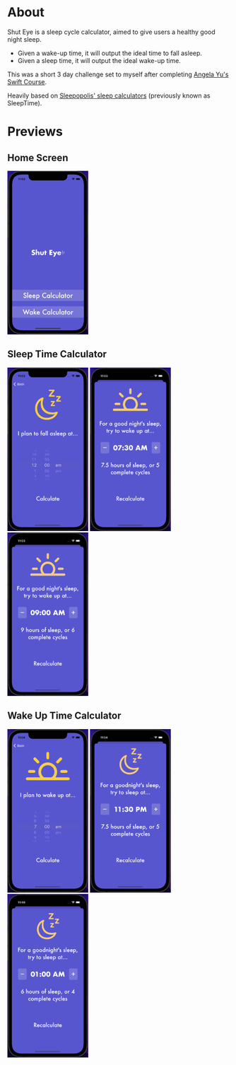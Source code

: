# About
Shut Eye is a sleep cycle calculator, aimed to give users a healthy good night sleep.
- Given a wake-up time, it will output the ideal time to fall asleep.
- Given a sleep time, it will output the ideal wake-up time.

This was a short 3 day challenge set to myself after completing <a href="https://www.udemy.com/course/ios-13-app-development-bootcamp/">Angela Yu's Swift Course</a>.

Heavily based on [Sleepopolis' sleep calculators](https://sleepopolis.com/calculators/sleep/) (previously known as SleepTime).

# Previews
## Home Screen
<img src="./readme-assets/home-screen.png" height="370px">

## Sleep Time Calculator
<img src="./readme-assets/sleep-1.png" height="370px">
<img src="./readme-assets/sleep-2.png" height="370px">
<img src="./readme-assets/sleep-3.png" height="370px">

## Wake Up Time Calculator
<img src="./readme-assets/wake-1.png" height="370px">
<img src="./readme-assets/wake-2.png" height="370px">
<img src="./readme-assets/wake-3.png" height="370px">